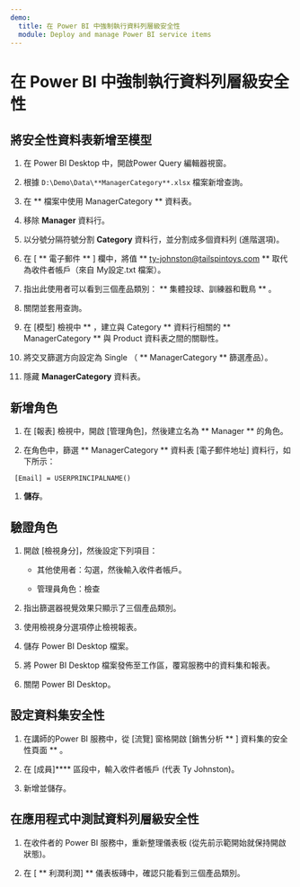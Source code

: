 ```yaml
---
demo:
  title: 在 Power BI 中強制執行資料列層級安全性
  module: Deploy and manage Power BI service items
---
```


# 在 Power BI 中強制執行資料列層級安全性

## 將安全性資料表新增至模型

1. 在 Power BI Desktop 中，開啟Power Query 編輯器視窗。

1. 根據 `D:\Demo\Data\**ManagerCategory**.xlsx` 檔案新增查詢。

1. 在 ** 檔案中使用 ManagerCategory ** 資料表。

1. 移除 **Manager** 資料行。

1. 以分號分隔符號分割 **Category** 資料行，並分割成多個資料列 (進階選項)。

1. 在 [ ** 電子郵件 ** ] 欄中，將值 ** <ty-johnston@tailspintoys.com> ** 取代為收件者帳戶（來自 My設定.txt 檔案）。

1. 指出此使用者可以看到三個產品類別： ** 集體投球、訓練器和戰鳥 ** 。

1. 關閉並套用查詢。

1. 在 [模型] 檢視中 ** ，建立與 Category ** 資料行相關的 ** ManagerCategory ** 與 Product 資料表之間的關聯性。

1. 將交叉篩選方向設定為 Single （ ** ManagerCategory ** 篩選產品）。

1. 隱藏 **ManagerCategory** 資料表。

## 新增角色

1. 在 [報表] 檢視中，開啟 [管理角色]，然後建立名為 ** Manager ** 的角色。

1. 在角色中，篩選 ** ManagerCategory ** 資料表 [電子郵件地址] 資料行，如下所示：

  ```dax
   [Email] = USERPRINCIPALNAME()
   ```

1. **儲存**。

## 驗證角色

1. 開啟 [檢視身分]，然後設定下列項目：

    - 其他使用者：勾選，然後輸入收件者帳戶。

    - 管理員角色：檢查

1. 指出篩選器視覺效果只顯示了三個產品類別。

1. 使用檢視身分選項停止檢視報表。

1. 儲存 Power BI Desktop 檔案。

1. 將 Power BI Desktop 檔案發佈至工作區，覆寫服務中的資料集和報表。

1. 關閉 Power BI Desktop。

## 設定資料集安全性

1. 在講師的Power BI 服務中，從 [流覽] 窗格開啟 [銷售分析 ** ] 資料集的安全性頁面 ** 。

1. 在 [成員]**** 區段中，輸入收件者帳戶 (代表 Ty Johnston)。

1. 新增並儲存。

## 在應用程式中測試資料列層級安全性

1. 在收件者的 Power BI 服務中，重新整理儀表板 (從先前示範開始就保持開啟狀態)。

1. 在 [ ** 利潤利潤] ** 儀表板磚中，確認只能看到三個產品類別。
